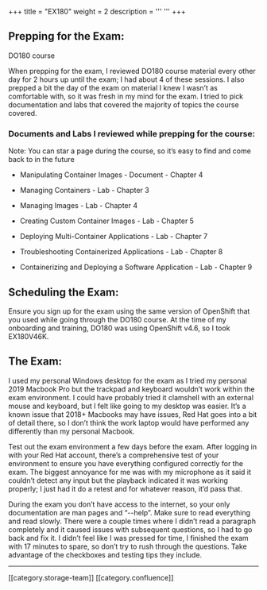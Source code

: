 +++
title = "EX180"
weight = 2
description = '''
'''
+++
## Prepping for the Exam:
DO180 course

When prepping for the exam, I reviewed DO180 course material every other day for 2 hours up until the exam; I had about 4 of these sessions. I also prepped a bit the day of the exam on material I knew I wasn’t as comfortable with, so it was fresh in my mind for the exam. I tried to pick documentation and labs that covered the majority of topics the course covered.


### Documents and Labs I reviewed while prepping for the course:
Note: You can star a page during the course, so it’s easy to find and come back to in the future


* Manipulating Container Images - Document - Chapter 4


* Managing Containers - Lab - Chapter 3


* Managing Images - Lab - Chapter 4


* Creating Custom Container Images - Lab - Chapter 5


* Deploying Multi-Container Applications - Lab - Chapter 7


* Troubleshooting Containerized Applications - Lab - Chapter 8


* Containerizing and Deploying a Software Application - Lab - Chapter 9




## Scheduling the Exam:
Ensure you sign up for the exam using the same version of OpenShift that you used while going through the DO180 course. At the time of my onboarding and training, DO180 was using OpenShift v4.6, so I took EX180V46K.


## The Exam:
I used my personal Windows desktop for the exam as I tried my personal 2019 Macbook Pro but the trackpad and keyboard wouldn’t work within the exam environment. I could have probably tried it clamshell with an external mouse and keyboard, but I felt like going to my desktop was easier. It’s a known issue that 2018+ Macbooks may have issues, Red Hat goes into a bit of detail there, so I don’t think the work laptop would have performed any differently than my personal Macbook.

Test out the exam environment a few days before the exam. After logging in with your Red Hat account, there’s a comprehensive test of your environment to ensure you have everything configured correctly for the exam. The biggest annoyance for me was with my microphone as it said it couldn’t detect any input but the playback indicated it was working properly; I just had it do a retest and for whatever reason, it’d pass that. 

During the exam you don’t have access to the internet, so your only documentation are man pages and   “--help”. Make sure to read everything and read slowly. There were a couple times where I didn’t read a paragraph completely and it caused issues with subsequent questions, so I had to go back and fix it. I didn’t feel like I was pressed for time, I finished the exam with 17 minutes to spare, so don’t try to rush through the questions. Take advantage of the checkboxes and testing tips they include.





*****

[[category.storage-team]] 
[[category.confluence]] 
